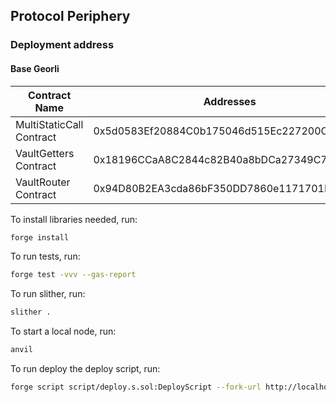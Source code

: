 ## Protocol Periphery

### Deployment address

#### Base Georli

| Contract Name            | Addresses                                  |
| ------------------------ | ------------------------------------------ |
| MultiStaticCall Contract | 0x5d0583Ef20884C0b175046d515Ec227200C12C89 |
| VaultGetters Contract    | 0x18196CCaA8C2844c82B40a8bDCa27349C7466280 |
| VaultRouter Contract     | 0x94D80B2EA3cda86bF350DD7860e1171701F284c8 |

To install libraries needed, run:

```zsh
forge install
```

To run tests, run:

```zsh
forge test -vvv --gas-report
```

To run slither, run:

```zsh
slither .
```

To start a local node, run:

```zsh
anvil
```

To run deploy the deploy script, run:

```zsh
forge script script/deploy.s.sol:DeployScript --fork-url http://localhost:8545 --broadcast
```
